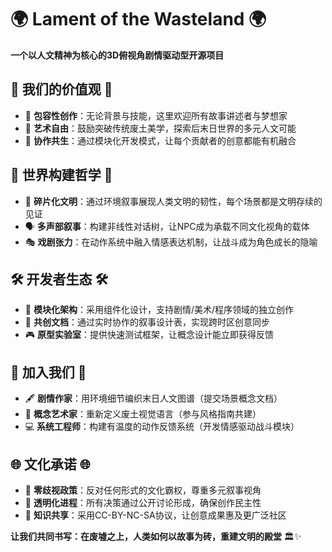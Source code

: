 # 🌍 **Lament of the Wasteland** 🌍  
**一个以人文精神为核心的3D俯视角剧情驱动型开源项目**  

## 🤝 **我们的价值观** 🤝  
- 🌱 **包容性创作**：无论背景与技能，这里欢迎所有故事讲述者与梦想家  
- 🎨 **艺术自由**：鼓励突破传统废土美学，探索后末日世界的多元人文可能  
- 🔗 **协作共生**：通过模块化开发模式，让每个贡献者的创意都能有机融合  

## 🌆 **世界构建哲学** 🌆  
- 📜 **碎片化文明**：通过环境叙事展现人类文明的韧性，每个场景都是文明存续的见证  
- 🗣️ **多声部叙事**：构建非线性对话树，让NPC成为承载不同文化视角的载体  
- 🎭 **戏剧张力**：在动作系统中融入情感表达机制，让战斗成为角色成长的隐喻  

## 🛠 **开发者生态** 🛠  
- 🧩 **模块化架构**：采用组件化设计，支持剧情/美术/程序领域的独立创作  
- 📝 **共创文档**：通过实时协作的叙事设计表，实现跨时区创意同步  
- 🎮 **原型实验室**：提供快速测试框架，让概念设计能立即获得反馈  

## 🤲 **加入我们** 🤲  
- 🖋️ **剧情作家**：用环境细节编织末日人文图谱（提交场景概念文档）  
- 🎨 **概念艺术家**：重新定义废土视觉语言（参与风格指南共建）  
- 💻 **系统工程师**：构建有温度的动作反馈系统（开发情感驱动战斗模块）  

## 🌐 **文化承诺** 🌐  
- 🚫 **零歧视政策**：反对任何形式的文化霸权，尊重多元叙事视角  
- 📡 **透明化进程**：所有决策通过公开讨论形成，确保创作民主性  
- 🎁 **知识共享**：采用CC-BY-NC-SA协议，让创意成果惠及更广泛社区  

**让我们共同书写：在废墟之上，人类如何以故事为砖，重建文明的殿堂** 🏛️✨
